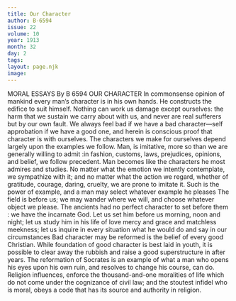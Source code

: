 ```yaml
---
title: Our Character
author: B-6594
issue: 22
volume: 10
year: 1913
month: 32
day: 2
tags:
layout: page.njk
image:
---
```

MORAL ESSAYS    By B 6594    OUR CHARACTER    In commonsense opinion of mankind every man’s character is in his own hands. He constructs the edifice to suit himself. Nothing can work us damage except ourselves: the harm that we sustain we carry about with us, and never are real sufferers but by our own fault. We always feel bad if we have a bad character—self approbation if we have a good one, and herein is conscious proof that character is with ourselves. The characters we make for ourselves depend largely upon the examples we follow. Man, is imitative, more so than we are generally willing to admit :in fashion, customs, laws, prejudices, opinions, and belief, we follow precedent. Man becomes like the characters he most admires and studies. No matter what the emotion we intently contemplate, we sympathize with it; and no matter what the action we regard, whether of gratitude, courage, daring, cruelty, we are prone to imitate it. Such is the power of example, and a man may select whatever example he pleases The field is before us; we may wander where we will, and choose whatever object we please. The ancients had no perfect character to set before them : we have the incarnate God. Let us set him before us morning, noon and night; let us study him in his life of love mercy and grace and matchless meekness; let us inquire in every situation what he would do and say in our circumstances Bad character may be reformed is the belief of every good Christian. While foundation of good character is best laid in youth, it is possible to clear away the rubbish and raise a good superstructure in after years. The reformation of Socrates is an example of what a man who opens his eyes upon his own ruin, and resolves to change his course, can do. Religion influences, enforce the thousand-and-one moralities of life which do not come under the cognizance of civil law; and the stoutest infidel who is moral, obeys a code that has its source and authority in religion. 
